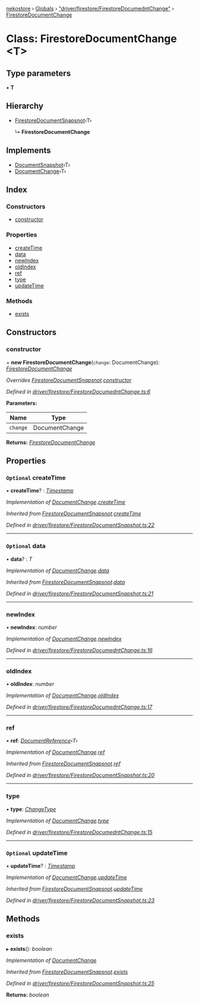 [nekostore](../README.md) › [Globals](../globals.md) › ["driver/firestore/FirestoreDocumedntChange"](../modules/_driver_firestore_firestoredocumedntchange_.md) › [FirestoreDocumentChange](_driver_firestore_firestoredocumedntchange_.firestoredocumentchange.md)

# Class: FirestoreDocumentChange <**T**>

## Type parameters

▪ **T**

## Hierarchy

* [FirestoreDocumentSnapsnot](_driver_firestore_firestoredocumentsnapshot_.firestoredocumentsnapsnot.md)‹T›

  ↳ **FirestoreDocumentChange**

## Implements

* [DocumentSnapshot](../interfaces/_documentsnapshot_.documentsnapshot.md)‹T›
* [DocumentChange](../interfaces/_documentchange_.documentchange.md)‹T›

## Index

### Constructors

* [constructor](_driver_firestore_firestoredocumedntchange_.firestoredocumentchange.md#constructor)

### Properties

* [createTime](_driver_firestore_firestoredocumedntchange_.firestoredocumentchange.md#optional-createtime)
* [data](_driver_firestore_firestoredocumedntchange_.firestoredocumentchange.md#optional-data)
* [newIndex](_driver_firestore_firestoredocumedntchange_.firestoredocumentchange.md#newindex)
* [oldIndex](_driver_firestore_firestoredocumedntchange_.firestoredocumentchange.md#oldindex)
* [ref](_driver_firestore_firestoredocumedntchange_.firestoredocumentchange.md#ref)
* [type](_driver_firestore_firestoredocumedntchange_.firestoredocumentchange.md#type)
* [updateTime](_driver_firestore_firestoredocumedntchange_.firestoredocumentchange.md#optional-updatetime)

### Methods

* [exists](_driver_firestore_firestoredocumedntchange_.firestoredocumentchange.md#exists)

## Constructors

###  constructor

\+ **new FirestoreDocumentChange**(`change`: DocumentChange): *[FirestoreDocumentChange](_driver_firestore_firestoredocumedntchange_.firestoredocumentchange.md)*

*Overrides [FirestoreDocumentSnapsnot](_driver_firestore_firestoredocumentsnapshot_.firestoredocumentsnapsnot.md).[constructor](_driver_firestore_firestoredocumentsnapshot_.firestoredocumentsnapsnot.md#constructor)*

*Defined in [driver/firestore/FirestoreDocumedntChange.ts:6](https://github.com/esnya/nekostore/blob/de830f5/src/driver/firestore/FirestoreDocumedntChange.ts#L6)*

**Parameters:**

Name | Type |
------ | ------ |
`change` | DocumentChange |

**Returns:** *[FirestoreDocumentChange](_driver_firestore_firestoredocumedntchange_.firestoredocumentchange.md)*

## Properties

### `Optional` createTime

• **createTime**? : *[Timestamp](_timestamp_.timestamp.md)*

*Implementation of [DocumentChange](../interfaces/_documentchange_.documentchange.md).[createTime](../interfaces/_documentchange_.documentchange.md#optional-createtime)*

*Inherited from [FirestoreDocumentSnapsnot](_driver_firestore_firestoredocumentsnapshot_.firestoredocumentsnapsnot.md).[createTime](_driver_firestore_firestoredocumentsnapshot_.firestoredocumentsnapsnot.md#optional-createtime)*

*Defined in [driver/firestore/FirestoreDocumentSnapshot.ts:22](https://github.com/esnya/nekostore/blob/de830f5/src/driver/firestore/FirestoreDocumentSnapshot.ts#L22)*

___

### `Optional` data

• **data**? : *T*

*Implementation of [DocumentChange](../interfaces/_documentchange_.documentchange.md).[data](../interfaces/_documentchange_.documentchange.md#optional-data)*

*Inherited from [FirestoreDocumentSnapsnot](_driver_firestore_firestoredocumentsnapshot_.firestoredocumentsnapsnot.md).[data](_driver_firestore_firestoredocumentsnapshot_.firestoredocumentsnapsnot.md#optional-data)*

*Defined in [driver/firestore/FirestoreDocumentSnapshot.ts:21](https://github.com/esnya/nekostore/blob/de830f5/src/driver/firestore/FirestoreDocumentSnapshot.ts#L21)*

___

###  newIndex

• **newIndex**: *number*

*Implementation of [DocumentChange](../interfaces/_documentchange_.documentchange.md).[newIndex](../interfaces/_documentchange_.documentchange.md#newindex)*

*Defined in [driver/firestore/FirestoreDocumedntChange.ts:16](https://github.com/esnya/nekostore/blob/de830f5/src/driver/firestore/FirestoreDocumedntChange.ts#L16)*

___

###  oldIndex

• **oldIndex**: *number*

*Implementation of [DocumentChange](../interfaces/_documentchange_.documentchange.md).[oldIndex](../interfaces/_documentchange_.documentchange.md#oldindex)*

*Defined in [driver/firestore/FirestoreDocumedntChange.ts:17](https://github.com/esnya/nekostore/blob/de830f5/src/driver/firestore/FirestoreDocumedntChange.ts#L17)*

___

###  ref

• **ref**: *[DocumentReference](../interfaces/_documentreference_.documentreference.md)‹T›*

*Implementation of [DocumentChange](../interfaces/_documentchange_.documentchange.md).[ref](../interfaces/_documentchange_.documentchange.md#ref)*

*Inherited from [FirestoreDocumentSnapsnot](_driver_firestore_firestoredocumentsnapshot_.firestoredocumentsnapsnot.md).[ref](_driver_firestore_firestoredocumentsnapshot_.firestoredocumentsnapsnot.md#ref)*

*Defined in [driver/firestore/FirestoreDocumentSnapshot.ts:20](https://github.com/esnya/nekostore/blob/de830f5/src/driver/firestore/FirestoreDocumentSnapshot.ts#L20)*

___

###  type

• **type**: *[ChangeType](../modules/_documentchange_.md#changetype)*

*Implementation of [DocumentChange](../interfaces/_documentchange_.documentchange.md).[type](../interfaces/_documentchange_.documentchange.md#type)*

*Defined in [driver/firestore/FirestoreDocumedntChange.ts:15](https://github.com/esnya/nekostore/blob/de830f5/src/driver/firestore/FirestoreDocumedntChange.ts#L15)*

___

### `Optional` updateTime

• **updateTime**? : *[Timestamp](_timestamp_.timestamp.md)*

*Implementation of [DocumentChange](../interfaces/_documentchange_.documentchange.md).[updateTime](../interfaces/_documentchange_.documentchange.md#optional-updatetime)*

*Inherited from [FirestoreDocumentSnapsnot](_driver_firestore_firestoredocumentsnapshot_.firestoredocumentsnapsnot.md).[updateTime](_driver_firestore_firestoredocumentsnapshot_.firestoredocumentsnapsnot.md#optional-updatetime)*

*Defined in [driver/firestore/FirestoreDocumentSnapshot.ts:23](https://github.com/esnya/nekostore/blob/de830f5/src/driver/firestore/FirestoreDocumentSnapshot.ts#L23)*

## Methods

###  exists

▸ **exists**(): *boolean*

*Implementation of [DocumentChange](../interfaces/_documentchange_.documentchange.md)*

*Inherited from [FirestoreDocumentSnapsnot](_driver_firestore_firestoredocumentsnapshot_.firestoredocumentsnapsnot.md).[exists](_driver_firestore_firestoredocumentsnapshot_.firestoredocumentsnapsnot.md#exists)*

*Defined in [driver/firestore/FirestoreDocumentSnapshot.ts:25](https://github.com/esnya/nekostore/blob/de830f5/src/driver/firestore/FirestoreDocumentSnapshot.ts#L25)*

**Returns:** *boolean*
